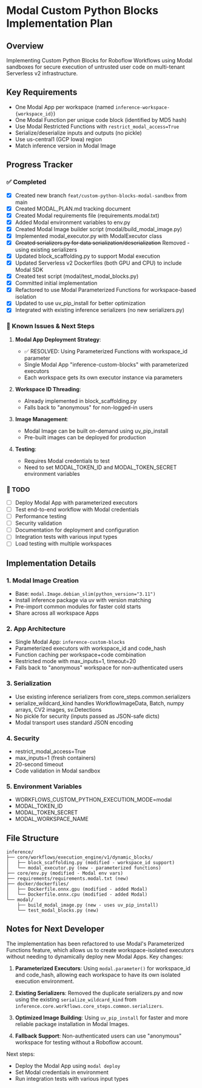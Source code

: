 # Modal Custom Python Blocks Implementation Plan

## Overview
Implementing Custom Python Blocks for Roboflow Workflows using Modal sandboxes for secure execution of untrusted user code on multi-tenant Serverless v2 infrastructure.

## Key Requirements
- One Modal App per workspace (named `inference-workspace-{workspace_id}`)
- One Modal Function per unique code block (identified by MD5 hash)
- Use Modal Restricted Functions with `restrict_modal_access=True`
- Serialize/deserialize inputs and outputs (no pickle)
- Use us-central1 (GCP Iowa) region
- Match inference version in Modal Image

## Progress Tracker

### ✅ Completed
- [x] Created new branch `feat/custom-python-blocks-modal-sandbox` from main
- [x] Created MODAL_PLAN.md tracking document
- [x] Created Modal requirements file (requirements.modal.txt)
- [x] Added Modal environment variables to env.py
- [x] Created Modal Image builder script (modal/build_modal_image.py)
- [x] Implemented modal_executor.py with ModalExecutor class
- [x] ~~Created serializers.py for data serialization/deserialization~~ Removed - using existing serializers
- [x] Updated block_scaffolding.py to support Modal execution
- [x] Updated Serverless v2 Dockerfiles (both GPU and CPU) to include Modal SDK
- [x] Created test script (modal/test_modal_blocks.py)
- [x] Committed initial implementation
- [x] Refactored to use Modal Parameterized Functions for workspace-based isolation
- [x] Updated to use uv_pip_install for better optimization
- [x] Integrated with existing inference serializers (no new serializers.py)

### 🚧 Known Issues & Next Steps

1. **Modal App Deployment Strategy**: 
   - ✅ RESOLVED: Using Parameterized Functions with workspace_id parameter
   - Single Modal App "inference-custom-blocks" with parameterized executors
   - Each workspace gets its own executor instance via parameters
   
2. **Workspace ID Threading**: 
   - Already implemented in block_scaffolding.py
   - Falls back to "anonymous" for non-logged-in users
   
3. **Image Management**: 
   - Modal Image can be built on-demand using uv_pip_install
   - Pre-built images can be deployed for production

4. **Testing**: 
   - Requires Modal credentials to test
   - Need to set MODAL_TOKEN_ID and MODAL_TOKEN_SECRET environment variables

### 📝 TODO
- [ ] Deploy Modal App with parameterized executors
- [ ] Test end-to-end workflow with Modal credentials
- [ ] Performance testing
- [ ] Security validation
- [ ] Documentation for deployment and configuration
- [ ] Integration tests with various input types
- [ ] Load testing with multiple workspaces

## Implementation Details

### 1. Modal Image Creation
- Base: `modal.Image.debian_slim(python_version="3.11")`
- Install inference package via uv with version matching
- Pre-import common modules for faster cold starts
- Share across all workspace Apps

### 2. App Architecture
- Single Modal App: `inference-custom-blocks`
- Parameterized executors with workspace_id and code_hash
- Function caching per workspace+code combination
- Restricted mode with max_inputs=1, timeout=20
- Falls back to "anonymous" workspace for non-authenticated users

### 3. Serialization
- Use existing inference serializers from core_steps.common.serializers
- serialize_wildcard_kind handles WorkflowImageData, Batch, numpy arrays, CV2 images, sv.Detections
- No pickle for security (inputs passed as JSON-safe dicts)
- Modal transport uses standard JSON encoding

### 4. Security
- restrict_modal_access=True
- max_inputs=1 (fresh containers)
- 20-second timeout
- Code validation in Modal sandbox

### 5. Environment Variables
- WORKFLOWS_CUSTOM_PYTHON_EXECUTION_MODE=modal
- MODAL_TOKEN_ID
- MODAL_TOKEN_SECRET  
- MODAL_WORKSPACE_NAME

## File Structure
```
inference/
├── core/workflows/execution_engine/v1/dynamic_blocks/
│   ├── block_scaffolding.py (modified - workspace_id support)
│   └── modal_executor.py (new - parameterized functions)
├── core/env.py (modified - Modal env vars)
├── requirements/requirements.modal.txt (new)
├── docker/dockerfiles/
│   ├── Dockerfile.onnx.gpu (modified - added Modal)
│   └── Dockerfile.onnx.cpu (modified - added Modal)
└── modal/
    ├── build_modal_image.py (new - uses uv_pip_install)
    └── test_modal_blocks.py (new)
```

## Notes for Next Developer

The implementation has been refactored to use Modal's Parameterized Functions feature, which allows us to create workspace-isolated executors without needing to dynamically deploy new Modal Apps. Key changes:

1. **Parameterized Executors**: Using `modal.parameter()` for workspace_id and code_hash, allowing each workspace to have its own isolated execution environment.

2. **Existing Serializers**: Removed the duplicate serializers.py and now using the existing `serialize_wildcard_kind` from `inference.core.workflows.core_steps.common.serializers`.

3. **Optimized Image Building**: Using `uv_pip_install` for faster and more reliable package installation in Modal Images.

4. **Fallback Support**: Non-authenticated users can use "anonymous" workspace for testing without a Roboflow account.

Next steps:
- Deploy the Modal App using `modal deploy`
- Set Modal credentials in environment
- Run integration tests with various input types
